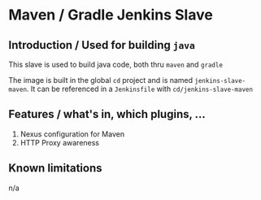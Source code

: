 # Maven / Gradle Jenkins Slave

## Introduction / Used for building `java`
This slave is used to build java code, both thru `maven` and `gradle`

The image is built in the global `cd` project and is named `jenkins-slave-maven`.
It can be referenced in a `Jenkinsfile` with `cd/jenkins-slave-maven` 

## Features / what's in, which plugins, ...
1. Nexus configuration for Maven
1. HTTP Proxy awareness

## Known limitations
n/a
